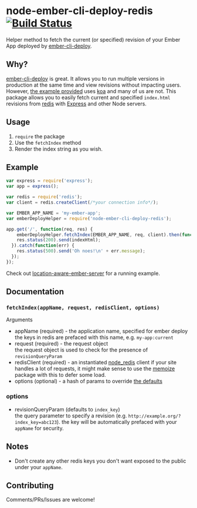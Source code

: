 # node-ember-cli-deploy-redis [![Build Status](https://travis-ci.org/blimmer/node-ember-cli-deploy-redis.svg?branch=master)](https://travis-ci.org/blimmer/node-ember-cli-deploy-redis)

Helper method to fetch the current (or specified) revision of your Ember App deployed by [ember-cli-deploy](https://github.com/ember-cli/ember-cli-deploy).

## Why?
[ember-cli-deploy](https://github.com/ember-cli/ember-cli-deploy) is great. It allows you to run
multiple versions in production at the same time and view revisions without impacting users.
However, [the example provided](https://github.com/philipheinser/ember-lightning) uses [koa](http://koajs.com/)
and many of us are not. This package allows you to easily fetch current and specified `index.html`
revisions from [redis](http://redis.io) with [Express](expressjs.com) and other Node servers.

## Usage
1. `require` the package
2. Use the `fetchIndex` method
3. Render the index string as you wish.

## Example
```javascript
var express = require('express');
var app = express();

var redis = require('redis');
var client = redis.createClient(/*your connection info*/);

var EMBER_APP_NAME = 'my-ember-app';
var emberDeployHelper = require('node-ember-cli-deploy-redis');

app.get('/', function(req, res) {
    emberDeployHelper.fetchIndex(EMBER_APP_NAME, req, client).then(function (indexHtml) {
    res.status(200).send(indexHtml);
  }).catch(function(err) {
    res.status(500).send('Oh noes!\n' + err.message);
  });
});
```
Check out [location-aware-ember-server](https://github.com/blimmer/location-aware-ember-server) for a running example.

## Documentation
### `fetchIndex(appName, request, redisClient, options)`
Arguments
* appName (required) - the application name, specified for ember deploy  
   the keys in redis are prefaced with this name, e.g. `my-app:current`
* request (required) - the request object  
   the request object is used to check for the presence of `revisionQueryParam`
* redisClient (required) - an instantiated [node_redis](https://github.com/mranney/node_redis) client
   if your site handles a lot of requests, it might make sense to use the [memoize](https://github.com/medikoo/memoize) package with this to defer some load.
* options (optional) - a hash of params to override [the defaults](https://github.com/blimmer/node-ember-cli-deploy-redis/blob/develop/README.md#options)

### options
* revisionQueryParam (defaults to `index_key`)  
   the query parameter to specify a revision (e.g. `http://example.org/?index_key=abc123`). the key will be automatically prefaced with your `appName` for security.

## Notes
* Don't create any other redis keys you don't want exposed to the public under your `appName`. 

## Contributing
Comments/PRs/Issues are welcome!
